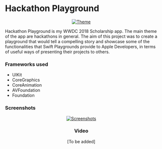 # Hackathon Playground

<center><a href="https://ibb.co/hhksFH"><img src="https://preview.ibb.co/f99KvH/Theme.png" alt="Theme" border="0"></a></center>

Hackathon Playground is my WWDC 2018 Scholarship app.  The main theme of the app are hackathons in general. The aim of this project was to create a playground that would tell a compelling story and showcase some of the functionalities that Swift Playgrounds provide to Apple Developers, in terms of useful ways of presenting their projects to others.

### Frameworks used

- UIKit
- CoreGraphics
- CoreAnimation
- AVFoundation
- Foundation

### Screenshots

<center> <a href="https://ibb.co/iBcjfH"><img src="https://preview.ibb.co/fTZVLH/Screenshots.png" alt="Screenshots" border="0"></a> <center>

### Video

[To be added]
